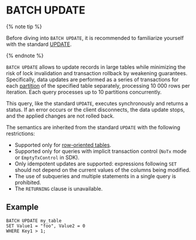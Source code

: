 # BATCH UPDATE

{% note tip %}

Before diving into `BATCH UPDATE`, it is recommended to familiarize yourself with the standard [UPDATE](update.md).

{% endnote %}

`BATCH UPDATE` allows to update records in large tables while minimizing the risk of lock invalidation and transaction rollback by weakening guarantees. Specifically, data updates are performed as a series of transactions for each [partition](../../../concepts/datamodel/table.md#partitioning) of the specified table separately, processing 10 000 rows per iteration. Each query processes up to 10 partitions concurrently.

This query, like the standard `UPDATE`, executes synchronously and returns a status. If an error occurs or the client disconnects, the data update stops, and the applied changes are not rolled back.

The semantics are inherited from the standard `UPDATE` with the following restrictions:

* Supported only for [row-oriented tables](../../../concepts/glossary.md#row-oriented-table).
* Supported only for queries with implicit transaction control (`NoTx` mode or `EmptyTxControl` in SDK).
* Only idempotent updates are supported: expressions following `SET` should not depend on the current values of the columns being modified.
* The use of subqueries and multiple statements in a single query is prohibited.
* The `RETURNING` clause is unavailable.

## Example

```yql
BATCH UPDATE my_table
SET Value1 = "foo", Value2 = 0
WHERE Key1 > 1;
```
